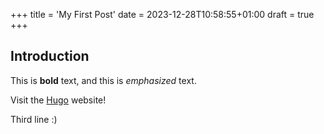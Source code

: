 +++
title = 'My First Post'
date = 2023-12-28T10:58:55+01:00
draft = true
+++

## Introduction

This is **bold** text, and this is *emphasized* text.

Visit the [Hugo](https://gohugo.io) website!

Third line :)
